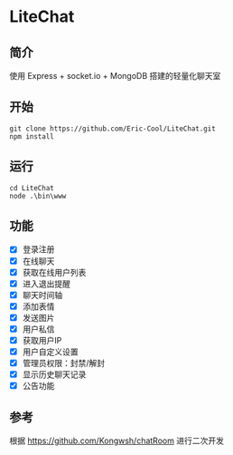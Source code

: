 # LiteChat

## 简介
使用 Express + socket.io + MongoDB 搭建的轻量化聊天室

## 开始
```
git clone https://github.com/Eric-Cool/LiteChat.git
npm install
```

## 运行
```
cd LiteChat
node .\bin\www
```

## 功能
- [x] 登录注册
- [x] 在线聊天
- [x] 获取在线用户列表
- [x] 进入退出提醒
- [x] 聊天时间轴
- [x] 添加表情
- [x] 发送图片
- [x] 用户私信
- [x] 获取用户IP
- [x] 用户自定义设置
- [x] 管理员权限：封禁/解封
- [x] 显示历史聊天记录
- [x] 公告功能

## 参考
根据 https://github.com/Kongwsh/chatRoom 进行二次开发

